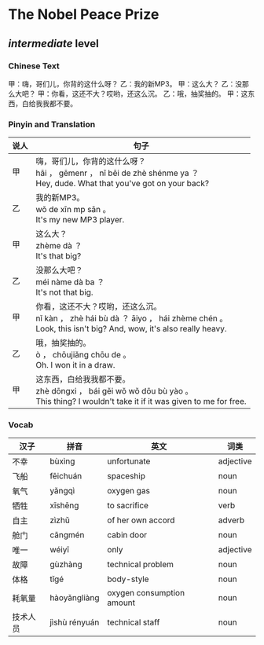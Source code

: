 # The Nobel Peace Prize
## *intermediate* level

### Chinese Text
甲：嗨，哥们儿，你背的这什么呀？
乙：我的新MP3。
甲：这么大？
乙：没那么大吧？
甲：你看，这还不大？哎哟，还这么沉。
乙：哦，抽奖抽的。
甲：这东西，白给我我都不要。

### Pinyin and Translation
|说人|句子|
|----|----|
|甲|嗨，哥们儿，你背的这什么呀？<br />hāi ， gēmenr ， nǐ bēi de zhè shénme ya ？<br />Hey, dude. What that you've got on your back?|
|乙|我的新MP3。<br />wǒ de xīn mp sān 。<br />It's my new MP3 player.|
|甲|这么大？<br />zhème dà ？<br />It's that big?|
|乙|没那么大吧？<br />méi nàme dà ba ？<br />It's not that big.|
|甲|你看，这还不大？哎哟，还这么沉。<br />nǐ kàn ， zhè hái bù dà ？ āiyo ， hái zhème chén 。<br />Look, this isn't big? And, wow, it's also really heavy.|
|乙|哦，抽奖抽的。<br />ò ， chōujiǎng chōu de 。<br />Oh. I won it in a draw.|
|甲|这东西，白给我我都不要。<br />zhè dōngxi ， bái gěi wǒ wǒ dōu bù yào 。<br />This thing? I wouldn't take it if it was given to me for free.|
### Vocab
|汉子|拼音|英文|词类|
|----|----|----|----|
|不幸|bùxìng|unfortunate|adjective|
|飞船|fēichuán|spaceship|noun|
|氧气|yǎngqì|oxygen gas|noun|
|牺牲|xīshēng|to sacrifice|verb|
|自主|zìzhǔ|of her own accord|adverb|
|舱门|cāngmén|cabin door|noun|
|唯一|wéiyī|only|adjective|
|故障|gùzhàng|technical problem|noun|
|体格|tǐgé|body-style|noun|
|耗氧量|hàoyǎngliàng|oxygen consumption amount|noun|
|技术人员|jìshù rényuán|technical staff|noun|